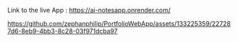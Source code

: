 Link to the live App : https://ai-notesapp.onrender.com/

https://github.com/zephanphilip/PortfolioWebApp/assets/133225359/227287d6-8eb9-4bb3-8c28-03f971dcba97
